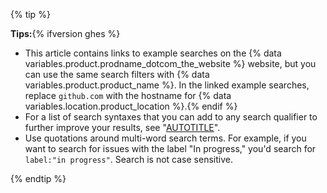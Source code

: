 {% tip %}

**Tips:**{% ifversion ghes %}
* This article contains links to example searches on the {% data variables.product.prodname_dotcom_the_website %} website, but you can use the same search filters with {% data variables.product.product_name %}. In the linked example searches, replace `github.com` with the hostname for {% data variables.location.product_location %}.{% endif %}
* For a list of search syntaxes that you can add to any search qualifier to further improve your results, see "[AUTOTITLE](/search-github/getting-started-with-searching-on-github/understanding-the-search-syntax)".
* Use quotations around multi-word search terms. For example, if you want to search for issues with the label "In progress," you'd search for `label:"in progress"`. Search is not case sensitive.

{% endtip %}
